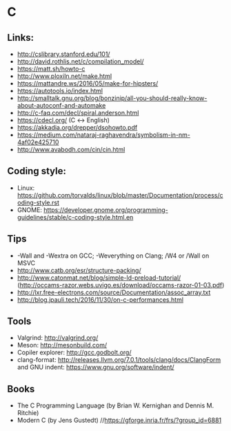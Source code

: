C
=


Links:
------

* http://cslibrary.stanford.edu/101/
* http://david.rothlis.net/c/compilation_model/
* https://matt.sh/howto-c
* http://www.ploxiln.net/make.html
* https://mattandre.ws/2016/05/make-for-hipsters/
* https://autotools.io/index.html
* http://smalltalk.gnu.org/blog/bonzinip/all-you-should-really-know-about-autoconf-and-automake
* http://c-faq.com/decl/spiral.anderson.html
* https://cdecl.org/ (C ↔ English)
* https://akkadia.org/drepper/dsohowto.pdf
* https://medium.com/nataraj-raghavendra/symbolism-in-nm-4af02e425710
* http://www.avabodh.com/cin/cin.html

Coding style:
-------------

* Linux: https://github.com/torvalds/linux/blob/master/Documentation/process/coding-style.rst
* GNOME: https://developer.gnome.org/programming-guidelines/stable/c-coding-style.html.en

Tips
----

* -Wall and -Wextra on GCC; -Weverything on Clang; /W4 or /Wall on MSVC
* http://www.catb.org/esr/structure-packing/
* http://www.catonmat.net/blog/simple-ld-preload-tutorial/ (http://occams-razor.webs.uvigo.es/download/occams-razor-01-03.pdf)
* http://lxr.free-electrons.com/source/Documentation/assoc_array.txt
* http://blog.jpauli.tech/2016/11/30/on-c-performances.html

Tools
-----

* Valgrind: http://valgrind.org/
* Meson: http://mesonbuild.com/
* Copiler explorer: http://gcc.godbolt.org/
* clang-format: http://releases.llvm.org/7.0.1/tools/clang/docs/ClangForm and GNU indent: https://www.gnu.org/software/indent/


Books
-----

 * The C Programming Language (by Brian W. Kernighan and Dennis M. Ritchie)
 * Modern C (by Jens Gustedt) //https://gforge.inria.fr/frs/?group_id=6881
